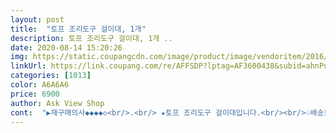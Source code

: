 ```yaml
---
layout: post 
title:  "토프 조리도구 걸이대, 1개" 
description: 토프 조리도구 걸이대, 1개 ..
date: 2020-08-14 15:20:26 
img: https://static.coupangcdn.com/image/product/image/vendoritem/2016/10/28/3047822125/f3095618-f5de-47d8-beb8-8d974342c801.jpg 
linkUrl: https://link.coupang.com/re/AFFSDP?lptag=AF3600438&subid=ahnPublicAsk&pageKey=7315145&itemId=32293180&vendorItemId=3047822125&traceid=V0-113-2540ef4680c16c13 
categories: [1013] 
color: A6A6A6 
price: 6900 
author: Ask View Shop 
cont:  "▶재구매의사◆◆◆◆◇<br/>.<br/> ★토프 조리도구 걸이대입니다.<br/><br/>♧배송도 로켓배송으로 하루만에 받아보앗구요.<br/><br/>❤이쁘고 좋다<br/>간혹가다가.<br/>.<br/>고리가 얇거나 감자칼같이 크기가 작은 물건들은<br/>걸어놓고 사용을 하면 깔끔하고 보기에도 좋을것 같아보여요<br/>걸어놧더니 보기에 깔끔해 보이지가 않아서 이상한데요.<br/>.<br/><br/>걸어두니 끝에 공간이 생기면서 붕뜨는 현상이 생기더라구요.<br/><br/>고리가 넓지가 않아서.<br/>.<br/>딱 딱한개씩만 나란히 걸어 사용할수가 잇구요.<br/><br/>고리의 갯수도 딱 적당해서 좋구요.<br/><br/>고리의 끝에 부분에 고무마개식으로 마감처리가 되어잇으면 더욱더 고급스럽고 괜찮지 않을까.<br/>.<br/>생각이 들구요.<br/><br/>굵직굵직한것은  한개씩 걸면되고<br/>그닥.<br/>.<br/>사용하는데는 큰 불편함은 없엇습니다.<br/><br/>그래서 한개 더 사고 싶다♡❤<br/>기존에는 씽크대며, 선반에 걸을 수 있는 상황이었던지라 걸이형태는 첨으로 사용해 보게 되었는데요.<br/><br/>긴 글 읽어주셔서 감사합니다.<br/><br/>너무 맘에 듭니다<br/>너무 복잡하고 지저분할줄 알았는데 전혀 그렇지 않아요<br/>다행이도 조리기구들이 무게가 잇는 물건들이 아니기에.<br/>.<br/><br/>두개씩 걸수가 잇더라구요.<br/><br/>뒷부분 공간이 생기는것 빼고는 가격대비 좋아요^^<br/>매우 맘에 듭니다<br/>무게가 잇는거엿으면 고정이 안되서 잘 떨어지기 일쑤겟죠.<br/><br/>바닥도 깔끔해서 좋아요<br/>밥주걱이나 얍실한 것들은 두개씩 가능합니다<br/>배송부터 조리도구 걸이 상품까지 흠잡을데없이<br/>벽에 일렬로 붙이는 것이 아니라 공중에 길게 늘어서 있는 형태이다 보니 혹여라도 조리하는 중간에 조리기구들 걸리적거리지 않을까... <br/> 설치 후에 문은 잘 닫힐까... <br/>등등 고민이 많았었는데, 막상 설치를 하고보니 문도 이상없이 잘 닫히고 위치를 씽크대 우측 제일 끝부분, 가스렌지 가까운 쪽으로 몰았더니 생각보다 걸리적거리지 않을 듯 싶어 한시름 놓았습니다... <br/>^^;;;<br/>보기에도 이쁘고 매우 안정적 입니다<br/>사놓고보니 이렇게 좋은것을 그것도 몇달씩이나<br/>사용해보니 굉장히 편하고 좋더라구요^^<br/>사이즈 입니다<br/>상관없이 사용을 하고잇지만.<br/>.<br/><br/>선반장 걸이에 딱 맞게 제작이되어 선반장에 끼워주면<br/>설치방법도 쉽고 바로 씻어서 사용할수 있어서 좋아요<br/>설치해 놓고 조리도구 주렁주렁 걸어두면<br/>아니 몇달을 고민하다 샀습니다<br/>여러번 수도없이 고민하다... <br/><br/>예민하신 분들이라면 바로 조치를 취할실것 같아보입니다.<br/><br/>오히려 더욱 깔끔하고 쉽게 찾아 사용할수 있어서 좋고<br/>왜 고민을 하다가 샀는지 내자신이 웃깁니다<br/>울님들 항상 좋은일들만 가득하시길 바랄게요♡<br/>이로써 이삿짐 정리목록이 하나 줄었네요<br/>이뿌게 사진찍어서 추가상품 올리도록 하겟습니다^^<br/>이사 온 집 씽크대에 조리대 걸이가 없어 봉지에 담긴 채 나오지 못하고 있던 조리기구들을 걸어놓기 위해 구입했습니다.<br/><br/>일부러 찾아서 보지않는이상 티도 안납니다<br/>잘 걸리고 잘 빠져서 사용하는데 편리합니다<br/>저는 집에서 사용하고잇는 여러가지 종류의 조리기구를<br/>저도 기회가 되면 셋트구성으로 구매를 해서<br/>제품이 전체적으로 견고하고 깔끔합니다<br/>조리기구가 색깔이 똑같은 셋트구성으로 나란히<br/>조리도구 걸이 크기는 그리크지 않지만<br/>조리도구 걸이의 간격도 맘에 듭니다<br/>조리도구도 걸어 사용할수 잇나.<br/>.<br/>하고 검색하여 고르고 고른<br/>조리도구를 걸었다 빼내고 하는데는 전혀 문제없는<br/>조리도구의 두께감따라 그 이상도  걸수있어서<br/>조리두고 담겨있던 통을 치워 버리니 주방 청소도 수월하고<br/>주방 씽크대 타일이 입체형이다 보니 사무래도 압착형조차도 어려울 듯 싶어 걸이형으로 선택을 하게 되었네요.<br/><br/>주방타올 걸이를 사용하다보니.<br/>.<br/>너무 편리해서<br/>지금은 크게 신경을 안쓰고 잘 쓰고 잇지만요.<br/>.<br/><br/>참고사진에서 보는것과 같이.<br/>.<br/><br/>총 8개의 조리도구를 걸수 있도록 걸이가 달려있는데<br/>쿠팡맨님들날도 추운데 항상 친절한 배송 정말 감사드립니다.<br/>항상 운전조심 하시구요.<br/><br/>토프 조리도구 걸이대를 구매하게 되엇습니다.<br/><br/>하지만 사람도 그러하듯이.<br/>.<br/>완변한제품은 없죠잉^^<br/>한두군데 미세하게 이음부분이 깔끔하지 않은 부분도 있지만<br/>항상 좋은 제품 감사드리구요.<br/>많이 파세요^^<br/>흔들림없이 잘 안착이 되어서<br/>" 
---
```

